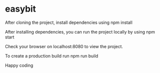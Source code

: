 # easybit

After cloning the project, install dependencies using
npm install 

After installing dependencies, you can run the project locally by using
npm start 

Check your browser on 
localhost:8080 
to view the project. 

To create a production build run
npm run build

Happy coding